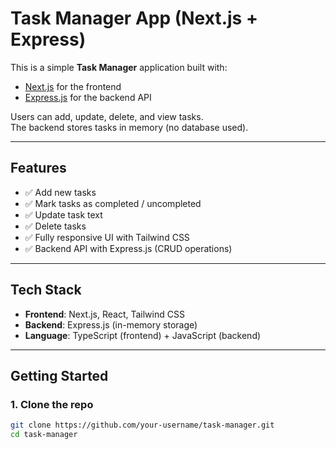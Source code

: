 # Task Manager App (Next.js + Express)

This is a simple **Task Manager** application built with:
- [Next.js](https://nextjs.org/) for the frontend  
- [Express.js](https://expressjs.com/) for the backend API  

Users can add, update, delete, and view tasks.  
The backend stores tasks in memory (no database used).

---

## Features
- ✅ Add new tasks  
- ✅ Mark tasks as completed / uncompleted  
- ✅ Update task text  
- ✅ Delete tasks  
- ✅ Fully responsive UI with Tailwind CSS  
- ✅ Backend API with Express.js (CRUD operations)  

---

## Tech Stack
- **Frontend**: Next.js, React, Tailwind CSS  
- **Backend**: Express.js (in-memory storage)  
- **Language**: TypeScript (frontend) + JavaScript (backend)  

---

## Getting Started

### 1. Clone the repo
```bash
git clone https://github.com/your-username/task-manager.git
cd task-manager
